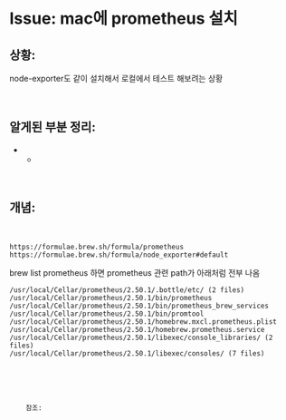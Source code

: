<!--
author: Dailyscat
purpose: issue arrange
rules:
 (1) 헤더와 문단사이
    <br/>
    <br/>
 (2) 코드가 작성되는 부분은 >로 정리
 (3) 참조는 해당 내용 바로 아래
    <br/>
    <br/>
 (4) 명령어는 bold
 (5) 방안은 ## 안의 과정은 ###
-->

# Issue: mac에 prometheus 설치

## 상황: 
node-exporter도 같이 설치해서 로컬에서 테스트 해보려는 상황

<br/>

## 알게된 부분 정리:

- +

<br/>

## 개념:

<br/>

```
https://formulae.brew.sh/formula/prometheus
https://formulae.brew.sh/formula/node_exporter#default
```

brew list prometheus
하면 prometheus 관련 path가 아래처럼 전부 나옴

```
/usr/local/Cellar/prometheus/2.50.1/.bottle/etc/ (2 files)
/usr/local/Cellar/prometheus/2.50.1/bin/prometheus
/usr/local/Cellar/prometheus/2.50.1/bin/prometheus_brew_services
/usr/local/Cellar/prometheus/2.50.1/bin/promtool
/usr/local/Cellar/prometheus/2.50.1/homebrew.mxcl.prometheus.plist
/usr/local/Cellar/prometheus/2.50.1/homebrew.prometheus.service
/usr/local/Cellar/prometheus/2.50.1/libexec/console_libraries/ (2 files)
/usr/local/Cellar/prometheus/2.50.1/libexec/consoles/ (7 files)
```



<br/>
<br/>
<br/>

        참조:

<br/>

